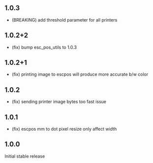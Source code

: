 ## 1.0.3
* (BREAKING) add threshold parameter for all printers

## 1.0.2+2
* (fix) bump esc_pos_utils to 1.0.3

## 1.0.2+1
* (fix) printing image to escpos will produce more accurate b/w color

## 1.0.2
* (fix) sending printer image bytes too fast issue

## 1.0.1
* (fix) escpos mm to dot pixel resize only affect width

## 1.0.0

Initial stable release
